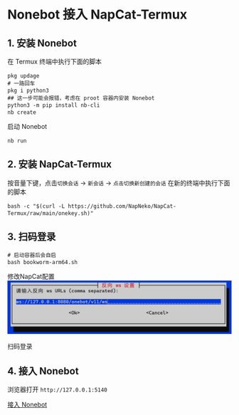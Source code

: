 # Nonebot 接入 NapCat-Termux

## 1. 安装 Nonebot
在 Termux 终端中执行下面的脚本
```shell
pkg updage
# 一路回车
pkg i python3
## 这一步可能会报错，考虑在 proot 容器内安装 Nonebot
python3 -m pip install nb-cli
nb create
```

启动 Nonebot
```shell
nb run
```

## 2. 安装 NapCat-Termux

按音量下键，点击`切换会话` -> `新会话` -> `点击切换新创建的会话`
在新的终端中执行下面的脚本
```shell
bash -c "$(curl -L https://github.com/NapNeko/NapCat-Termux/raw/main/onekey.sh)"
```

## 3. 扫码登录

```shell
# 启动容器后会自启
bash bookworm-arm64.sh
```
修改NapCat配置
![alt text](image-1.png)

扫码登录

## 4. 接入 Nonebot

浏览器打开 `http://127.0.0.1:5140`

[接入 Nonebot](https://napneko.github.io/zh-CN/guide/integration)